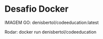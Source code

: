 # Desafio Docker

IMAGEM GO: denisbertol/codeeducation:latest

Rodar: docker run denisbertol/codeeducation